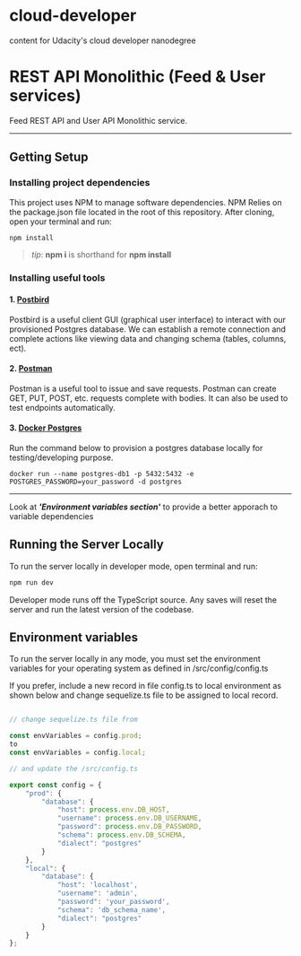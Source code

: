 # cloud-developer
content for Udacity's cloud developer nanodegree

# REST API Monolithic (Feed & User services)

Feed REST API and User API Monolithic service.

***
## Getting Setup

### Installing project dependencies

This project uses NPM to manage software dependencies. NPM Relies on the package.json file located in the root of this repository. After cloning, open your terminal and run:
```bash
npm install
```
>_tip_: **npm i** is shorthand for **npm install**


### Installing useful tools
#### 1. [Postbird](https://github.com/paxa/postbird)
Postbird is a useful client GUI (graphical user interface) to interact with our provisioned Postgres database. We can establish a remote connection and complete actions like viewing data and changing schema (tables, columns, ect).

#### 2. [Postman](https://www.getpostman.com/downloads/)
Postman is a useful tool to issue and save requests. Postman can create GET, PUT, POST, etc. requests complete with bodies. It can also be used to test endpoints automatically.

#### 3. [Docker Postgres](https://hub.docker.com/_/postgres)
Run the command below to provision a postgres database locally for testing/developing purpose.

```docker run --name postgres-db1 -p 5432:5432 -e POSTGRES_PASSWORD=your_password -d postgres```
***

Look at _**'Environment variables section'**_ to provide a better apporach to variable dependencies

## Running the Server Locally
To run the server locally in developer mode, open terminal and run:
```bash
npm run dev
```

Developer mode runs off the TypeScript source. Any saves will reset the server and run the latest version of the codebase. 

## Environment variables
To run the server locally in any mode, you must set the environment variables for your operating system as defined in /src/config/config.ts

If you prefer, include a new record in file config.ts to local environment as shown below and change sequelize.ts file to be assigned to local record.


``` typescript

// change sequelize.ts file from

const envVariables = config.prod;
to 
const envVariables = config.local;

// and update the /src/config.ts

export const config = {
    "prod": {
        "database": {
            "host": process.env.DB_HOST,
            "username": process.env.DB_USERNAME,
            "password": process.env.DB_PASSWORD,
            "schema": process.env.DB_SCHEMA,
            "dialect": "postgres"
        }
    },
    "local": {
        "database": {
            "host": 'localhost',
            "username": 'admin',
            "password": 'your_password',
            "schema": 'db_schema_name',
            "dialect": "postgres"
        }
    }
};
```
